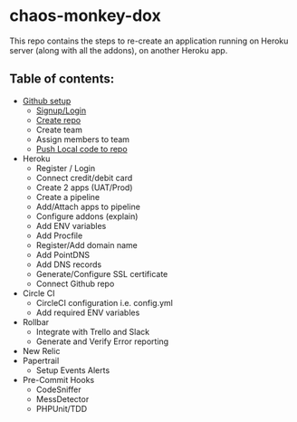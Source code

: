 # chaos-monkey-dox
This repo contains the steps to re-create an application running on Heroku server (along with all the addons), on another Heroku app.


## Table of contents:
* [Github setup](https://github.com/suri4ucreate/chaos-monkey-dox/blob/master/github.md)
    * [Signup/Login](https://github.com/suri4ucreate/chaos-monkey-dox/blob/master/github.md#loginsignup-on-github)
    * [Create repo](https://github.com/suri4ucreate/chaos-monkey-dox/blob/master/github.md#create-new-repository)
    * Create team
    * Assign members to team
    * [Push Local code to repo](https://github.com/suri4ucreate/chaos-monkey-dox/blob/master/github.md#push-local-code-to-repo)
* Heroku
    * Register / Login
    * Connect credit/debit card
    * Create 2 apps (UAT/Prod)
    * Create a pipeline
    * Add/Attach apps to pipeline
    * Configure addons (explain)
    * Add ENV variables
    * Add Procfile
    * Register/Add domain name
    * Add PointDNS
    * Add DNS records
    * Generate/Configure SSL certificate
    * Connect Github repo
* Circle CI
    * CircleCI configuration i.e. config.yml
    * Add required ENV variables
* Rollbar
    * Integrate with Trello and Slack
    * Generate and Verify Error reporting
* New Relic
* Papertrail
    * Setup Events Alerts
* Pre-Commit Hooks
    * CodeSniffer
    * MessDetector
    * PHPUnit/TDD